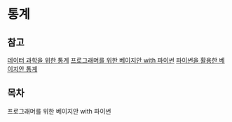 # 통계

## 참고

[데이터 과학을 위한 통계](https://github.com/gedeck/practical-statistics-for-data-scientists)
[프로그래머를 위한 베이지안 with 파이썬](https://github.com/CamDavidsonPilon/Probabilistic-Programming-and-Bayesian-Methods-for-Hackers)
[파이썬을 활용한 베이지안 통계](https://github.com/AllenDowney/ThinkBayes2)

## 목차

프로그래머를 위한 베이지안 with 파이썬
